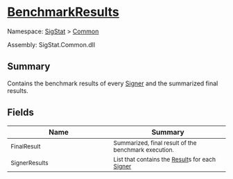 # [BenchmarkResults](./BenchmarkResults.md)

Namespace: [SigStat]() > [Common](./README.md)

Assembly: SigStat.Common.dll

## Summary
Contains the benchmark results of every [Signer](../../../docs/md/SigStat/Common/Signer.md) and the summarized final results.

## Fields

| Name<div><a href="#"><img width=400></a></div> | Summary<div><a href="#"><img width=475></a></div> | 
| --- | --- | 
| <sub>FinalResult</sub> | <sub>Summarized, final result of the benchmark execution.</sub> | 
| <sub>SignerResults</sub> | <sub>List that contains the [Result](../../../docs/md/SigStat/Common/Result.md)s for each [Signer](../../../docs/md/SigStat/Common/Signer.md)</sub> | 


